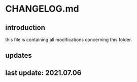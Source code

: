 
# CHANGELOG.md

## introduction

this file is containing all modifications concerning this folder.

## updates

## last update: 2021.07.06
